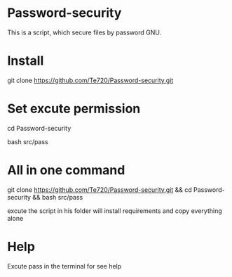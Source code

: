 # Password-security

This is a script, which secure files by password GNU.

# Install

git clone https://github.com/Te720/Password-security.git

# Set excute permission

cd Password-security

bash src/pass

# All in one command

git clone https://github.com/Te720/Password-security.git && cd Password-security && bash src/pass

excute the script in his folder will install requirements and copy everything alone

# Help

Excute pass in the terminal for see help
